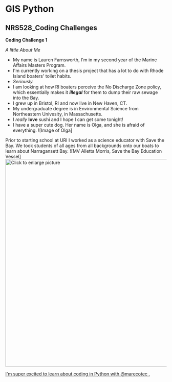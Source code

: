 # GIS Python
## NRS528_Coding Challenges


**Coding Challenge 1**

*A little About Me*

* My name is Lauren Farnsworth, I'm in my second year of the Marine Affairs Masters Program. 
* I'm currently working on a thesis project that has a lot to do with Rhode Island boaters' toilet habits.
* _Seriously._
* I am looking at how RI boaters perceive the No Discharge Zone policy, which essentially makes it _**illegal**_ for them to dump their raw sewage into the Bay.
* I grew up in Bristol, RI and now live in New Haven, CT.
* My undergraduate degree is in Environmental Science from Northeastern Univesity, in Massachusetts.
* I _really_ **love** sushi and I hope I can get some tonight!
* I have a super cute dog. Her name is Olga, and she is afraid of everything.
![Image of Olga]


Prior to starting school at URI I worked as a science educator with Save the Bay. We took students of all ages from all backgrounds onto our boats to learn about Narragansett Bay.
![MV Alletta Morris, Save the Bay Education Vessel]
<a href="https://drive.google.com/uc?export=view&id=<yWHMCxp48APcK3XP6>"><img src="https://drive.google.com/uc?export=view&id=<yWHMCxp48APcK3XP6>" style="width: 650px; max-width: 100%; height: auto" title="Click to enlarge picture" />
  
  
I'm super excited to learn about coding in Python with @marecotec . 
